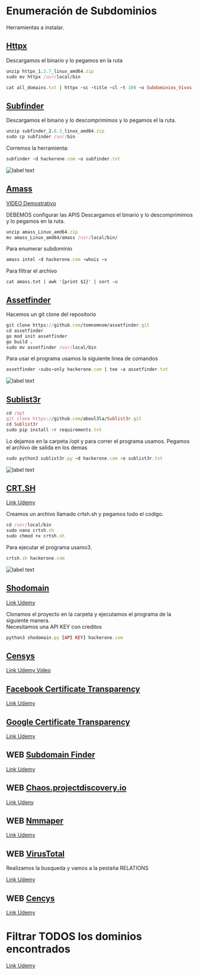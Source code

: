 # Enumeración de Subdominios

Herramientas a instalar.

## [Httpx](https://github.com/projectdiscovery/httpx)

Descargamos el binario y lo pegamos en la ruta

```ruby
unzip httpx_1.3.7_linux_amd64.zip
sudo mv httpx /usr/local/bin
```

```ruby
cat all_domains.txt | httpx -sc -title -cl -t 100 -o Subdominios_Vivos.txt
```

## [Subfinder](https://github.com/projectdiscovery/subfinder)

Descargamos el binario y lo descomprimimos y lo pegamos el la ruta.

```ruby
unzip subfinder_2.6.3_linux_amd64.zip
sudo cp subfinder /usr/bin
```

Corremos la herramienta:

```ruby
subfinder -d hackerone.com -o subfinder.txt
```

![label text](imgs/01.png)


## [Amass](https://github.com/owasp-amass/amass)

[VIDEO Demostrativo](https://www.youtube.com/watch?v=rP7dcYRATnY&ab_channel=BePractical)

DEBEMOS configurar las APIS
Descargamos el binario y lo descomprimimos y lo pegamos en la ruta.

```ruby
unzip amass_Linux_amd64.zip
mv amass_Linux_amd64/amass /usr/local/bin/
```

Para enumerar subdominio

```ruby
amass intel -d hackerone.com -whois -v
```

Para filtrar el archivo

```
cat amass.txt | awk '{print $1}' | sort -u
```

## [Assetfinder](https://github.com/tomnomnom/assetfinder)

Hacemos un git clone del repositorio

```ruby
git clone https://github.com/tomnomnom/assetfinder.git
cd assetfinder
go mod init assetfinder
go build .
sudo mv assetfinder /usr/local/bin
```

Para usar el programa usamos la siguiente linea de comandos

```ruby
assetfinder -subs-only hackerone.com | tee -a assetfinder.txt
```

![label text](imgs/02.png)


## [Sublist3r](https://github.com/aboul3la/Sublist3r)

```ruby
cd /opt
git clone https://github.com/aboul3la/Sublist3r.git
cd Sublist3r
sudo pip install -r requirements.txt
```

Lo dejamos en la carpeta /opt y para correr el programa usamos. Pegamos el archivo de salida en los demas

```ruby
sudo python3 sublist3r.py -d hackerone.com -o sublist3r.txt
```

![label text](imgs/03.png)

## [CRT.SH](https://gist.github.com/1N3/dec432d14fec84e09733f39669ebca0f)

[Link Udemy](https://www.udemy.com/course/recon-for-bug-bounty-pentesting-ethicalhacking-by-shifa-rohit-hacktify/learn/lecture/21288364#questions)

Creamos un archivo llamado crtsh.sh y pegamos todo el codigo.

```ruby
cd /usr/local/bin
sudo nano crtsh.sh
sudo chmod +x crtsh.sh
```

Para ejecutar el programa usamo3.

```ruby
crtsh.sh hackerone.com 
```

![label text](imgs/04.png)

## [Shodomain](https://github.com/SmoZy92/Shodomain)

[Link Udemy](https://www.udemy.com/course/recon-for-bug-bounty-pentesting-ethicalhacking-by-shifa-rohit-hacktify/learn/lecture/21288372#questions)

Clonamos el proyecto en la carpeta  y ejecutamos el programa de la siguiente manera.\
Necesitamos una API KEY con creditos

```ruby
python3 shodomain.py [API KEY] hackerone.com
```

## [Censys](https://github.com/gelim/censys)

[Link Udemy Video](https://www.udemy.com/course/recon-for-bug-bounty-pentesting-ethicalhacking-by-shifa-rohit-hacktify/learn/lecture/21288380#questions)

## [Facebook Certificate Transparency]()

[Link Udemy](https://www.udemy.com/course/recon-for-bug-bounty-pentesting-ethicalhacking-by-shifa-rohit-hacktify/learn/lecture/21288388#questions)

## [Google Certificate Transparency]()  

[Link Udemy](https://www.udemy.com/course/recon-for-bug-bounty-pentesting-ethicalhacking-by-shifa-rohit-hacktify/learn/lecture/21288394#questions)


## WEB [Subdomain Finder](https://pentest-tools.com/information-gathering/find-subdomains-of-domain)

[Link Udemy](https://www.udemy.com/course/recon-for-bug-bounty-pentesting-ethicalhacking-by-shifa-rohit-hacktify/learn/lecture/21362498#questions)

## WEB [Chaos.projectdiscovery.io](https://chaos.projectdiscovery.io/)

[Link Udeny](https://www.udemy.com/course/recon-for-bug-bounty-pentesting-ethicalhacking-by-shifa-rohit-hacktify/learn/lecture/21524496#questions)

## WEB [Nmmaper](https://www.nmmapper.com/)

[Link Udemy](https://www.udemy.com/course/recon-for-bug-bounty-pentesting-ethicalhacking-by-shifa-rohit-hacktify/learn/lecture/21364498#questions)

## WEB [VirusTotal](https://www.virustotal.com/gui/home/search)

Realizamos la busqueda y vamos a la pestaña RELATIONS

[Link Udemy](https://www.udemy.com/course/recon-for-bug-bounty-pentesting-ethicalhacking-by-shifa-rohit-hacktify/learn/lecture/21362500#questions)

## WEB [Cencys](https://search.censys.io/#)

[Link Udemy](https://www.udemy.com/course/recon-for-bug-bounty-penetration-testers-ethical-hackers/learn/lecture/35439270#overview)

# Filtrar TODOS los dominios encontrados

[Link Udemy](https://www.udemy.com/course/recon-for-bug-bounty-penetration-testers-ethical-hackers/learn/lecture/35438808#overview)
